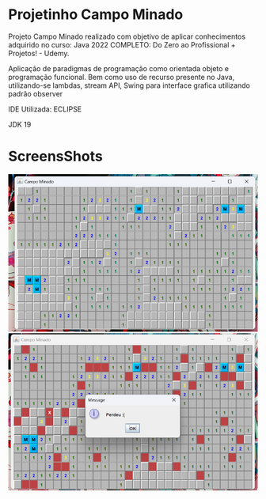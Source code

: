# Projetinho Campo Minado

Projeto Campo Minado realizado com objetivo de aplicar conhecimentos adquirido no curso:
Java 2022 COMPLETO: Do Zero ao Profissional + Projetos! - Udemy.

Aplicação de paradigmas de programação como orientada objeto e programação funcional. 
Bem como uso de recurso presente no Java, utilizando-se lambdas, stream API,  Swing para interface grafica utilizando padrão observer

IDE Utilizada: ECLIPSE 

JDK 19

# ScreensShots

![1](https://github.com/EmersonLucas/Campo-Minado/blob/main/CampoMinadoSwing/screenshots/1.png)
![2](https://github.com/EmersonLucas/Campo-Minado/blob/main/CampoMinadoSwing/screenshots/2.png)

